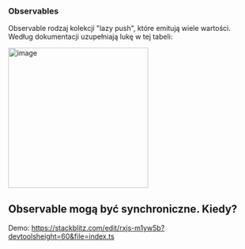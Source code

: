 ### Observables

Observable rodzaj kolekcji "lazy push", które emitują wiele wartości. Według dokumentacji uzupełniają lukę w tej tabeli: 

<img width="283" alt="image" src="https://user-images.githubusercontent.com/47832176/210890455-118598dc-a221-478b-8714-91b27f62cff0.png">


## Observable mogą być synchroniczne. Kiedy?

Demo: https://stackblitz.com/edit/rxjs-m1yw5b?devtoolsheight=60&file=index.ts 
